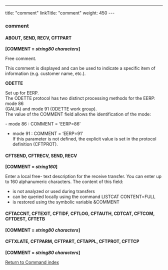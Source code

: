 ---
title: "comment"
linkTitle: "comment"
weight: 450
--- <span id="Comment"></span>

### comment

#### ABOUT, SEND, RECV, CFTPART

**[COMMENT =
*string80 characters*]**

Free comment.

This comment is displayed and can be used to indicate a specific item
of information (e.g. customer name, etc.).

**ODETTE**

Set up for EERP.  
The ODETTE protocol has two distinct processing methods for the EERP: mode
86       
(GALIA) and mode 91 (ODETTE work group).  
The value of the COMMENT field allows the identification of the mode:  

\- mode 86 : COMMENT = ‘EERP=86’  
- mode 91 : COMMENT = ‘EERP=91’  
If this parameter is not defined, the explicit value is set in the protocol definition (CFTPROT).

#### CFTSEND, CFTRECV, SEND, RECV

**[COMMENT = *string160*]**

Enter a local free- text description for the receive transfer. You can
enter up to 160 alphanumeric characters. The content of this field:

- is
    not analyzed or used during transfers
- can
    be queried locally using the command LISTCAT CONTENT=FULL
- is
    restored using the symbolic variable &COMMENT

#### CFTACCNT, CFTEXIT, CFTIDF, CFTLOG, CFTAUTH, CDTCAT, CFTCOM, CFTDEST, CFTETB

**[COMMENT =
*string80 characters*]**

#### CFTXLATE, CFTPARM, CFTPART, CFTAPPL, CFTPROT, CFTTCP

**[COMMENT =
*string80 characters*]**

[Return to Command index](../../)
